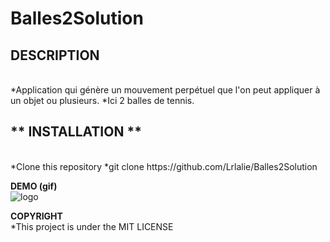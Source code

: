 # Balles2Solution

## DESCRIPTION
<br/>
*Application qui génère un mouvement perpétuel que l'on peut appliquer à un objet ou plusieurs.
*Ici 2 balles de tennis.

## ** INSTALLATION **
<br/>
*Clone this repository
*git clone  https://github.com/Lrlalie/Balles2Solution

**DEMO (gif)**
<br/>
![logo](BALLES.gif)

**COPYRIGHT**
<br/>
*This project is under the MIT LICENSE
